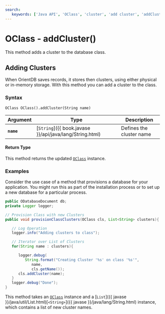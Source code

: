 ```yaml
---
search:
   keywords: ['Java API', 'OClass', 'cluster', 'add cluster', 'addCluster']
---
```


# OClass - addCluster()

This method adds a cluster to the database class.

## Adding Clusters

When OrientDB saves records, it stores then clusters, using either physical or in-memory storage.  With this method you can add a cluster to the class. 

### Syntax

```
OClass OClass().addCluster(String name)
```

| Argument | Type | Description |
|---|---|---|
| **`name`** | [`String`]({{ book.javase }}/api/java/lang/String.html) | Defines the cluster name |


#### Return Type

This method returns the updated [`OClass`](../OClass.md) instance.


### Examples

Consider the use case of a method that provisions a database for your application.  You might run this as part of the installation process or to set up a new database for a particular process.

```java
public ODatabaseDocument db;
private Logger logger;

// Provision Class with new Clusters
public void provisionClassClusters(OClass cls, List<String> clusters){

   // Log Operation
   logger.info("Adding clusters to class");

   // Iterator over List of Clusters
   for(String name : clusters){

      logger.debug(
	     String.format("Creating Cluster '%s' on class '%s'",
		    name,
			cls.getName());
      cls.addCluster(name);
   }
   logger.debug("Done");
}
```

This method takes an [`OClass`](../OClass.md) instance and a [`List`]({{ javase }}/java/util/List.html)[`<String>`]({{ javase }}/java/lang/String.html) instance, which contains a list of new cluster names.



